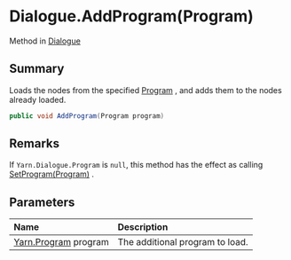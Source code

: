 # Dialogue.AddProgram(Program)

Method in [Dialogue](/api/csharp/yarn.dialogue.md)

## Summary


Loads the nodes from the specified  <a href="yarn.program.md">Program</a> ,
and adds them to the nodes already loaded.


```csharp
public void AddProgram(Program program)
```

## Remarks


If  <code>Yarn.Dialogue.Program</code>  is `null`, this method has the effect
as calling  <a href="yarn.dialogue.setprogram.md">SetProgram(Program)</a> .


## Parameters

|Name|Description|
|:---|:---|
|[Yarn.Program](/api/csharp/yarn.program.md) program|The additional program to load.|

